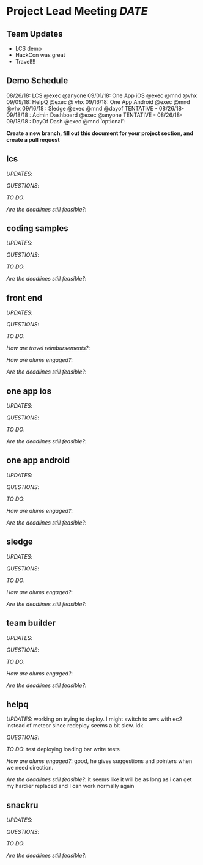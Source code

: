 # Project Lead Meeting *DATE*
## Team Updates

- LCS demo
- HackCon was great
- Travel!!!

## Demo Schedule

08/26/18: LCS @exec @anyone
09/01/18: One App iOS @exec @mnd @vhx
09/09/18: HelpQ @exec @ vhx
09/16/18: One App Android @exec @mnd @vhx
09/16/18 : Sledge @exec @mnd @dayof
TENTATIVE - 08/26/18-09/18/18 : Admin Dashboard @exec @anyone
TENTATIVE - 08/26/18-09/18/18 : DayOf Dash @exec @mnd  ‘optional’: 

**Create a new branch, fill out this document for your project section, and create a pull request**

## lcs

_UPDATES_:

_QUESTIONS_:

_TO DO_:

_Are the deadlines still feasible?_:

## coding samples

_UPDATES_:

_QUESTIONS_:

_TO DO_:

_Are the deadlines still feasible?_:

## front end

_UPDATES_:

_QUESTIONS_:

_TO DO_:

_How are travel reimbursements?_:

_How are alums engaged?_:

_Are the deadlines still feasible?_:

## one app ios

_UPDATES_:

_QUESTIONS_:

_TO DO_:

_Are the deadlines still feasible?_:


## one app android

_UPDATES_:

_QUESTIONS_:

_TO DO_:

_How are alums engaged?_:

_Are the deadlines still feasible?_:

## sledge

_UPDATES_:

_QUESTIONS_:

_TO DO_:

_How are alums engaged?_:

_Are the deadlines still feasible?_:

## team builder

_UPDATES_:

_QUESTIONS_:

_TO DO_:

_How are alums engaged?_:

_Are the deadlines still feasible?_:

## helpq

_UPDATES_:
working on trying to deploy. I might switch to aws with ec2 instead of meteor since redeploy seems a bit slow. idk

_QUESTIONS_:

_TO DO_:
test deploying
loading bar
write tests

_How are alums engaged?_:
good, he gives suggestions and pointers when we need direction.

_Are the deadlines still feasible?_:
it seems like it will be as long as i can get my hardier replaced and I can work normally again

## snackru

_UPDATES_:

_QUESTIONS_:

_TO DO_:

_Are the deadlines still feasible?_:

